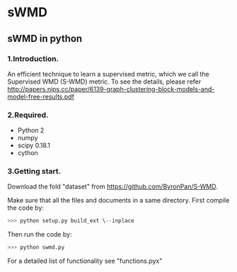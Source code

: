 # sWMD
## sWMD in python


### 1.Introduction.

An efficient technique to learn a supervised metric, which we call the Supervised WMD (S-WMD) metric. To see the details, please refer http://papers.nips.cc/paper/6139-graph-clustering-block-models-and-model-free-results.pdf



### 2.Required.

* Python 2
* numpy
* scipy 0.18.1
* cython



### 3.Getting start.
Download the fold "dataset" from https://github.com/ByronPan/S-WMD.  

Make sure that all the files and documents in a same directory. First compile the code by:

```python
>>> python setup.py build_ext \--inplace

```
Then run the code by:

```python
>>> python swmd.py

```

For a detailed list of functionality see "functions.pyx"
